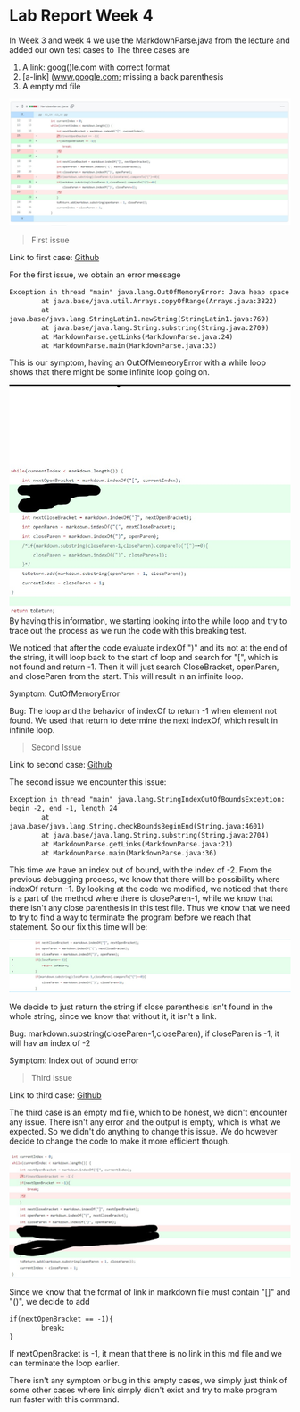 # Lab Report Week 4
In Week 3 and week 4 we use the MarkdownParse.java from the lecture and added our own test cases to The three cases are
1. A link: goog()le.com with correct format
2. [a-link] (www.google.com; missing a back parenthesis
3. A empty md file 

![Img](week4_changes.jpg)


> First issue

Link to first case: [Github](https://github.com/mlin1026/markdown-parse/blob/main/breaking-test.md)

For the first issue, we obtain an error message

```
Exception in thread "main" java.lang.OutOfMemoryError: Java heap space
        at java.base/java.util.Arrays.copyOfRange(Arrays.java:3822)
        at java.base/java.lang.StringLatin1.newString(StringLatin1.java:769)
        at java.base/java.lang.String.substring(String.java:2709)
        at MarkdownParse.getLinks(MarkdownParse.java:24)
        at MarkdownParse.main(MarkdownParse.java:33)
```
This is our symptom, having an OutOfMemeoryError with a while loop shows that there might be some infinite loop going on.

![Test](week_4_change_1.jpg)
By having this information, we starting looking into the while loop and try to trace out the process as we run the code with this breaking test.

We noticed that after the code evaluate indexOf ")" and its not at the end of the string, it will loop back to the start of loop and search for "[", which is not found and return -1. Then it will just search CloseBracket, openParen, and closeParen from the start. This will result in an infinite loop.

Symptom: OutOfMemoryError

Bug: The loop and the behavior of indexOf to return -1 when element not found. We used that return to determine the next indexOf, which result in infinite loop.

> Second Issue

Link to second case: [Github](https://github.com/mlin1026/markdown-parse/blob/main/breaking-test_2.md)

The second issue we encounter this issue:

```
Exception in thread "main" java.lang.StringIndexOutOfBoundsException: begin -2, end -1, length 24
        at java.base/java.lang.String.checkBoundsBeginEnd(String.java:4601)
        at java.base/java.lang.String.substring(String.java:2704)
        at MarkdownParse.getLinks(MarkdownParse.java:21)
        at MarkdownParse.main(MarkdownParse.java:36)
```

This time we have an index out of bound, with the index of -2. From the previous debugging process, we know that there will be possibility where indexOf return -1. By looking at the code we modified, we noticed that there is a part of the method where there is closeParen-1, while we know that there isn't any close parenthesis in this test file. Thus we know that we need to try to find a way to terminate the program before we reach that statement. So our fix this time will be:

![Test](week4_changes_2.jpg)

We decide to just return the string if close parenthesis isn't found in the whole string, since we know that without it, it isn't a link.

Bug: markdown.substring(closeParen-1,closeParen), if closeParen is -1, it will hav an index of -2

Symptom: Index out of bound error

> Third issue

Link to third case: [Github](https://github.com/mlin1026/markdown-parse/blob/main/breaking-test_3.md)

The third case is an empty md file, which to be honest, we didn't encounter any issue. There isn't any error and the output is empty, which is what we expected. So we didn't do anything to change this issue. We do however decide to change the code to make it more efficient though.

![Test](wee4_changes_3.jpg)

Since we know that the format of link in markdown file must contain "[]" and "()", we decide to add 
```
if(nextOpenBracket == -1){
        break;
}
```
If nextOpenBracket is -1, it mean that there is no link in this md file and we can terminate the loop earlier.

There isn't any symptom or bug in this empty cases, we simply just think of some other cases where link simply didn't exist and try to make program run faster with this command.